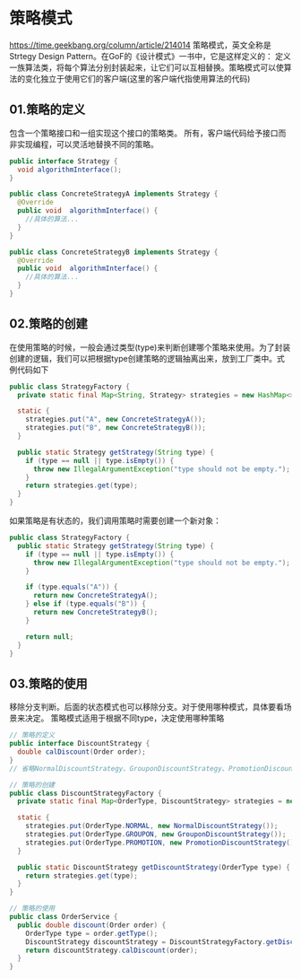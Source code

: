 # 策略模式
https://time.geekbang.org/column/article/214014
策略模式，英文全称是Strtegy Design Pattern。在GoF的《设计模式》一书中，它是这样定义的：
定义一族算法类，将每个算法分别封装起来，让它们可以互相替换。策略模式可以使算法的变化独立于使用它们的客户端(这里的客户端代指使用算法的代码)

## 01.策略的定义
包含一个策略接口和一组实现这个接口的策略类。
所有，客户端代码给予接口而非实现编程，可以灵活地替换不同的策略。

```java
public interface Strategy {
  void algorithmInterface();
}

public class ConcreteStrategyA implements Strategy {
  @Override
  public void  algorithmInterface() {
    //具体的算法...
  }
}

public class ConcreteStrategyB implements Strategy {
  @Override
  public void  algorithmInterface() {
    //具体的算法...
  }
}
```

## 02.策略的创建
在使用策略的时候，一般会通过类型(type)来判断创建哪个策略来使用。为了封装创建的逻辑，我们可以把根据type创建策略的逻辑抽离出来，放到工厂类中。式例代码如下

```java
public class StrategyFactory {
  private static final Map<String, Strategy> strategies = new HashMap<>();

  static {
    strategies.put("A", new ConcreteStrategyA());
    strategies.put("B", new ConcreteStrategyB());
  }

  public static Strategy getStrategy(String type) {
    if (type == null || type.isEmpty()) {
      throw new IllegalArgumentException("type should not be empty.");
    }
    return strategies.get(type);
  }
}
```

如果策略是有状态的，我们调用策略时需要创建一个新对象：

```java
public class StrategyFactory {
  public static Strategy getStrategy(String type) {
    if (type == null || type.isEmpty()) {
      throw new IllegalArgumentException("type should not be empty.");
    }

    if (type.equals("A")) {
      return new ConcreteStrategyA();
    } else if (type.equals("B")) {
      return new ConcreteStrategyB();
    }

    return null;
  }
}
```

## 03.策略的使用
移除分支判断。后面的状态模式也可以移除分支。对于使用哪种模式，具体要看场景来决定。
策略模式适用于根据不同type，决定使用哪种策略
```java
// 策略的定义
public interface DiscountStrategy {
  double calDiscount(Order order);
}
// 省略NormalDiscountStrategy、GrouponDiscountStrategy、PromotionDiscountStrategy类代码...

// 策略的创建
public class DiscountStrategyFactory {
  private static final Map<OrderType, DiscountStrategy> strategies = new HashMap<>();

  static {
    strategies.put(OrderType.NORMAL, new NormalDiscountStrategy());
    strategies.put(OrderType.GROUPON, new GrouponDiscountStrategy());
    strategies.put(OrderType.PROMOTION, new PromotionDiscountStrategy());
  }

  public static DiscountStrategy getDiscountStrategy(OrderType type) {
    return strategies.get(type);
  }
}

// 策略的使用
public class OrderService {
  public double discount(Order order) {
    OrderType type = order.getType();
    DiscountStrategy discountStrategy = DiscountStrategyFactory.getDiscountStrategy(type);
    return discountStrategy.calDiscount(order);
  }
}
```